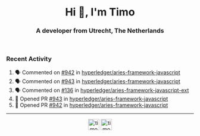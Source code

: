 <h1 align="center">Hi 👋, I'm Timo</h1>
<h3 align="center">A developer from Utrecht, The Netherlands</h3>
<br/>
<!-- https://github.com/rahuldkjain/github-profile-readme-generator --!>

<!--  <p align="left"><img src="https://github-readme-stats.vercel.app/api?username=timoglastra&show_icons=true&count_private=true&" alt="timoglastra" /></p> --!>

<!--
Github language stats
<p align="left"><img src="https://github-readme-stats.vercel.app/api/top-langs/?username=timoglastra&layout=compact" alt="timoglastra" /><p>
-->

<!-- Codestats language stats -->
<!-- <p align="left"><img src="https://codestats-readme.vercel.app/api/top-langs/?username=timoglastra&layout=compact&language_count=12" alt="timoglastra" /><p>    --!>
  
<h3>Recent Activity</h3>

<!--START_SECTION:activity-->
1. 🗣 Commented on [#942](https://github.com/hyperledger/aries-framework-javascript/issues/942) in [hyperledger/aries-framework-javascript](https://github.com/hyperledger/aries-framework-javascript)
2. 🗣 Commented on [#943](https://github.com/hyperledger/aries-framework-javascript/issues/943) in [hyperledger/aries-framework-javascript](https://github.com/hyperledger/aries-framework-javascript)
3. 🗣 Commented on [#136](https://github.com/hyperledger/aries-framework-javascript-ext/issues/136) in [hyperledger/aries-framework-javascript-ext](https://github.com/hyperledger/aries-framework-javascript-ext)
4. 💪 Opened PR [#943](https://github.com/hyperledger/aries-framework-javascript/pull/943) in [hyperledger/aries-framework-javascript](https://github.com/hyperledger/aries-framework-javascript)
5. 💪 Opened PR [#942](https://github.com/hyperledger/aries-framework-javascript/pull/942) in [hyperledger/aries-framework-javascript](https://github.com/hyperledger/aries-framework-javascript)
<!--END_SECTION:activity-->

---

<p align="center">
<a href="https://twitter.com/timoglastra" target="blank"><img align="center" src="https://cdn.jsdelivr.net/npm/simple-icons@3.0.1/icons/twitter.svg" alt="timoglastra" height="30" width="30" /></a>
<a href="https://linkedin.com/in/timoglastra" target="blank"><img align="center" src="https://cdn.jsdelivr.net/npm/simple-icons@3.0.1/icons/linkedin.svg" alt="timoglastra" height="30" width="30" /></a>
</p>



